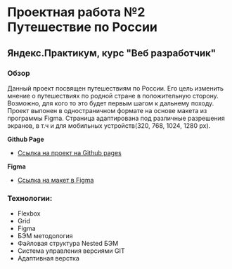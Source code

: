 # Проектная работа №2 Путешествие по России
## Яндекс.Практикум, курс "Веб разработчик"

### Обзор

  Данный проект посвящен путешествиям по России. Его цель изменить мнение о путешествиях по 
родной стране в положительную сторону. Возможно, для кого то это будет первым шагом к дальнему походу.
Проект выпонен в одностраничном формате на основе макета из программы Figma. Страница адаптирована 
под различные разрешения экранов, в т.ч и для мобильных устройств(320, 768, 1024, 1280 px).

**Github Page**

* [Ссылка на проект на Github pages](https://www.figma.com/file/5S2WSbEFL6awjVWJ0NWL8Q/Sprint-3_-Russia-_-desktop-mobile?node-id=28503%3A0)

**Figma**

* [Ссылка на макет в Figma](https://www.figma.com/file/5S2WSbEFL6awjVWJ0NWL8Q/Sprint-3_-Russia-_-desktop-mobile?node-id=28503%3A0)

### Технологии:
 * Flexbox
 * Grid
 * Figma
 * БЭМ методология
 * Файловая структура Nested БЭМ
 * Система управления версиями GIT
 * Адаптивная верстка


